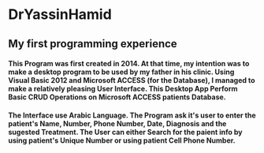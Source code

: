 # DrYassinHamid
## My first programming experience
#### This Program was first created in 2014. At that time, my intention was to make a desktop program to be used by my father in his clinic. Using Visual Basic 2012 and Microsoft ACCESS (for the Database), I managed to make a relatively pleasing User Interface. This Desktop App Perform Basic CRUD Operations on Microsoft ACCESS patients  Database.  
#### The Interface use Arabic Language. The Program ask it's user to enter the patient's Name, Number, Phone Number, Date, Diagnosis and the sugested Treatment. The User can either Search for the paient info by using patient's Unique Number or using patient Cell Phone Number.

